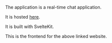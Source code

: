 The application is a real-time chat application.

It is hosted [here](https://rxjourney.com.ng).

It is built with SvelteKit.

This is the frontend for the above linked website.
